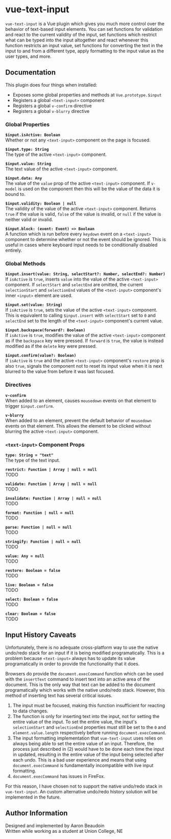 # vue-text-input

`vue-text-input` is a Vue plugin which gives you much more control over the behavior of text-based input elements. You can set functions for validation and react to the current validity of the input, set functions which restrict what can be typed into the input altogether and react whenever this function restricts an input value, set functions for converting the text in the input to and from a different type, apply formatting to the input value as the user types, and more.


## Documentation

This plugin does four things when installed:
- Exposes some global properties and methods at `Vue.prototype.$input`
- Registers a global `<text-input>` component
- Registers a global `v-confirm` directive
- Registers a global `v-blurry` directive


### Global Properties

__`$input.isActive: Boolean`__  
Whether or not any `<text-input>` component on the page is focused.

__`$input.type: String`__  
The type of the active `<text-input>` component.

__`$input.value: String`__  
The text value of the active `<text-input>` component.

__`$input.data: Any`__  
The value of the `value` prop of the active `<text-input>` component. If `v-model` is used on the component then this will be the value of the data it is bound to.

__`$input.validity: Boolean | null`__  
The validity of the value of the active `<text-input>` component. Returns `true` if the value is valid, `false` of the value is invalid, or `null` if the value is neither valid or invalid.

__`$input.block: (event: Event) => Boolean`__  
A function which is run before every `keydown` event on a `<text-input>` component to determine whether or not the event should be ignored. This is useful in cases where keyboard input needs to be conditionally disabled entirely.


### Global Methods

__`$input.insert(value: String, selectStart?: Number, selectEnd?: Number)`__  
If `isActive` is `true`, inserts `value` into the value of the active `<text-input>` component. If `selectStart` and `selectEnd` are omitted, the current `selectionStart` and `selectionEnd` values of the `<text-input>` component's inner `<input>` element are used.

__`$input.set(value: String)`__  
If `isActive` is `true`, sets the value of the active `<text-input>` component. This is equivalent to calling `$input.insert` with `selectStart` set to `0` and `selectEnd` set to the length of the `<text-input>` component's current value.

__`$input.backspace(forward?: Boolean)`__  
If `isActive` is `true`, modifies the value of the active `<text-input>` component as if the `backspace` key were pressed. If `forward` is `true`, the value is instead modified as if the `delete` key were pressed.

__`$input.confirm(value?: Boolean)`__  
If `isActive` is `true` and the active `<text-input>` component's `restore` prop is also `true`, signals the component not to reset its input value when it is next blurred to the value from before it was last focused.


### Directives

__`v-confirm`__  
When added to an element, causes `mousedown` events on that element to trigger `$input.confirm`.

__`v-blurry`__  
When added to an element, prevent the default behavior of `mousedown` events on that element. This allows the element to be clicked without blurring the active `<text-input>` component.


### `<text-input>` Component Props

__`type: String = "text"`__  
The type of the text input.

__`restrict: Function | Array | null = null`__  
TODO

__`validate: Function | Array | null = null`__  
TODO

__`invalidate: Function | Array | null = null`__  
TODO

__`format: Function | null = null`__  
TODO

__`parse: Function | null = null`__  
TODO

__`stringify: Function | null = null`__  
TODO

__`value: Any = null`__  
TODO

__`restore: Boolean = false`__  
TODO

__`live: Boolean = false`__  
TODO

__`select: Boolean = false`__  
TODO

__`clear: Boolean = false`__  
TODO


## Input History Caveats

Unfortunately, there is no adequate cross-platform way to use the native undo/redo stack for an input if it is being modified programatically. This is a problem because `<text-input>` always has to update its value programatically in order to provide the functionality that it does.

Browsers do provide the `document.execCommand` function which can be used with the `insertText` command to insert text into an active area of the document. This is the only way that text can be added to the document programatically which works with the native undo/redo stack. However, this method of inserting text has several critical issues.

1. The input must be focused, making this function insufficient for reacting to data changes.
2. The function is only for inserting text into the input, not for setting the entire value of the input. To set the entire value, the input's `selectionStart` and `selectionEnd` properties must still be set to the `0` and `element.value.length` respectively before running `document.execCommand`.
3. The input formatting implementation that `vue-text-input` uses relies on always being able to set the entire value of an input. Therefore, the process just described in (2) would have to be done each time the input in updated, resulting in the entire value of the input being selected after each undo. This is a bad user experience and means that using `document.execCommand` is fundamentally incompatible with live input formatting.
4. `document.execCommand` has issues in FireFox.

For this reason, I have chosen not to support the native undo/redo stack in `vue-text-input`. An custom alternative undo/redo history solution will be implemented in the future.


## Author Information

Designed and implemented by Aaron Beaudoin  
Written while working as a student at Union College, NE

